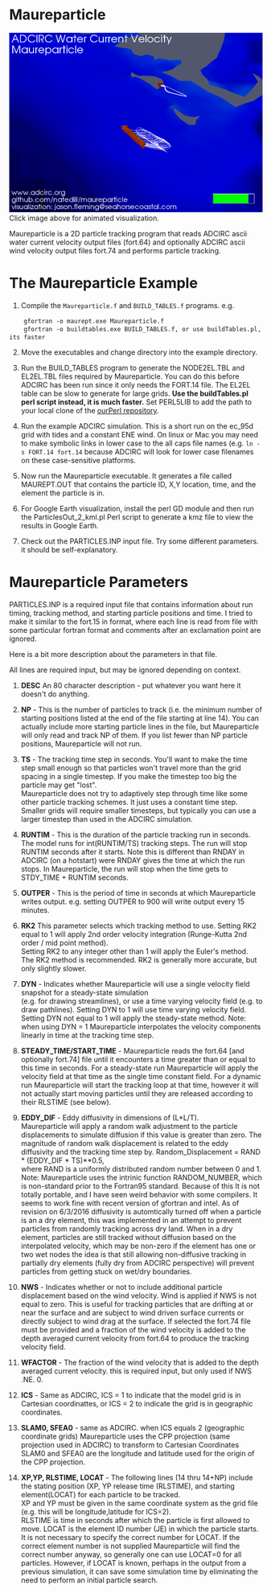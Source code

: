 # Maureparticle
[![Maureparticle particle tracking visualization using ADCIRC velocity fields and Paraview.](maureparticle.png)](https://asgs-static-assets.sfo2.digitaloceanspaces.com/web/maureparticle.gif "Maureparticle visualization - click to watch")
Click image above for animated visualization.

Maureparticle is a 2D particle tracking program that reads ADCIRC ascii 
water current velocity output files (fort.64) and optionally ADCIRC ascii
wind velocity output files fort.74 and performs particle tracking. 

# The Maureparticle Example

1. Compile the `Maureparticle.f` and `BUILD_TABLES.f` programs. e.g.
```     
    gfortran -o maurept.exe Maureparticle.f
    gfortran -o buildtables.exe BUILD_TABLES.f, or use buildTables.pl, its faster
```

2. Move the executables and change directory into the example directory.

4. Run the BUILD_TABLES program to generate the NODE2EL.TBL and 
EL2EL.TBL files required by Maureparticle. You can do this before 
ADCIRC has been run since it only needs the FORT.14 file. The EL2EL 
table can be slow to generate for large grids. **Use the buildTables.pl 
perl script instead, it is much faster.** Set PERL5LIB to add the path to 
your local clone of the [ourPerl 
repository](https://github.com/natedill/ourPerl).   

3. Run the example ADCIRC simulation. This is a short run on the ec_95d 
grid with tides and a constant ENE wind. On linux or Mac you may need 
to make symbolic links in lower case to the all caps file names (e.g. 
`ln -s FORT.14 fort.14` because ADCIRC will look for lower case 
filenames on these case-sensitive platforms.

5. Now run the Maureparticle executable. It generates a file called 
MAUREPT.OUT that contains the particle ID, X,Y location, time, and the 
element the particle is in. 

6. For Google Earth visualization, install the perl GD module and then 
run the ParticlesOut_2_kml.pl Perl script to generate a kmz file to 
view the results in Google Earth.

7. Check out the PARTICLES.INP input file. Try some different 
parameters. it should be self-explanatory. 

# Maureparticle Parameters
                                                               
PARTICLES.INP is a required input file that contains information about 
run timing, tracking method, and starting particle positions and time. 
I tried to make it similar to the fort.15 in format, where each line is 
read from file with some particular fortran format and comments after 
an exclamation point are ignored.   

Here is a bit more description about the parameters in that file. 
 
All lines are required input, but may be ignored depending on context. 

1. **DESC** An 80 character description - put whatever you want here it doesn't do anything.

2. **NP** - This is the number of particles to track (i.e. the minimum 
number of starting positions listed at the end of the file starting at 
line 14).  You can actually include more starting particle lines in the 
file, but Maureparticle will only read and track NP of them.  If you 
list fewer than NP particle positions, Maureparticle will not run.

3. **TS** - The tracking time step in seconds. You'll want to make the 
time step small enough so that  particles won't travel more than the 
grid spacing in a single timestep.  If you make the timestep too big 
the particle may get "lost".  
         Maureparticle does not try to adaptively step through time 
         like some other particle tracking schemes. It just uses a 
         constant time step. Smaller grids will require smaller 
         timesteps, but typically you can use a larger timestep than 
         used in the ADCIRC simulation. 

4. **RUNTIM** - This is the duration of the particle tracking run in 
         seconds.  The model runs for int(RUNTIM/TS) tracking steps. 
         The run will stop RUNTIM seconds after it starts.  Note this 
         is different than RNDAY in ADCIRC (on a hotstart) were RNDAY 
         gives the time at which the run stops.  In Maureparticle, the
         run will stop when the time gets to  STDY_TIME + RUNTIM 
         seconds. 

5. **OUTPER** - This is the period of time in seconds at which 
         Maureparticle writes output. e.g. setting OUTPER to 900 will 
         write output every 15 minutes.

6. **RK2** This parameter selects which tracking method to use. 
         Setting RK2 equal to 1 will apply 2nd order velocity 
         integration (Runge-Kutta 2nd order / mid point method).  
         Setting RK2 to any integer other than 1 will apply the Euler's
         method.   The RK2 method is recommended. RK2 is generally more
         accurate, but only slightly slower.

7. **DYN** - Indicates whether Maureparticle will use a single 
         velocity field snapshot for a steady-state simulation  
         (e.g. for drawing streamlines), or use a time varying velocity
         field (e.g. to draw pathlines). Setting DYN to 1 will use time
         varying velocity field.  Setting DYN not equal to 1 will apply
         the steady-state method.    Note: when using DYN = 1 
         Maureparticle interpolates the velocity components linearly in
         time at the tracking time step. 

8. **STEADY_TIME/START_TIME** - Maureparticle reads the fort.64 
        [and optionally fort.74] file until it encounters a time greater
         than or equal to this time in seconds.  For a steady-state run
         Maureparticle will apply the velocity field at that time as the
         single time constant field.   For a dynamic run Maureparticle 
         will start the tracking loop at that time, however it will not
         actually start moving particles until they are released 
         according to their RLSTIME (see below).

9. **EDDY_DIF** - Eddy diffusivity  in dimensions of (L*L/T).  
         Maureparticle will apply a random walk adjustment to the 
         particle displacements to simulate diffusion if this value 
         is greater than zero.  The magnitude of random walk 
         displacement is related to the eddy diffusivity and the 
         tracking time step by. 
         Random_Displacement =  RAND * (EDDY_DIF * TS)**0.5,  
         where RAND is a uniformly distributed random number between 
         0 and 1.  Note:  Maureparticle uses the intrinic function 
         RANDOM_NUMBER, which is non-standard prior to the Fortran95 
         standard.  Because of this It is not totally portable, and I 
         have seen weird behavior with some compilers.  It seems to 
         work fine with recent version of gfortran and intel.  As of 
         revision on 6/3/2016 diffusivity is automtically turned off
         when a particle is an a dry element,  this was implemented
         in an attempt to prevent particles from randomly tracking
         across dry land.  When in a dry element, particles are still
         tracked without diffusion based on the interpolated velocity,
         which may be non-zero if the element has one or two wet nodes
         the idea is that still allowing non-diffusive tracking in
         partially dry elements (fully dry from ADCIRC perspective)
         will prevent particles from getting stuck on wet/dry 
         boundaries.

10. **NWS** -  Indicates whether or not to include additional particle
         displacement based on the wind velocity.  Wind is applied if 
         NWS is not equal to zero.  This is useful for tracking 
         particles that are drifting at or near the surface and are 
         subject to wind driven surface currents or directly subject to 
         wind drag at the surface.  If selected the fort.74 file must be
         provided and a fraction of the wind velocity is added to the 
         depth averaged current velocity from fort.64 to produce the 
         tracking velocity field. 

11. **WFACTOR** -  The fraction of the wind velocity that is added to 
          the depth averaged current velocity. this is required input, 
          but only used if NWS .NE. 0.    

12.  **ICS** - Same as ADCIRC,  ICS  = 1 to indicate that the model 
          grid is in Cartesian coordinattes, or ICS = 2 to indicate the 
          grid is in geographic coordinates. 

13. **SLAM0, SFEA0** - same as ADCIRC.  when ICS equals 2 (geographic 
          coordinate grids) Maureparticle uses the CPP projection 
          (same projection used in ADCIRC) to transform to Cartesian 
          Coordinates SLAM0 and SFEA0 are the longitude and latitude 
          used for the origin of the CPP projection. 

14.  **XP,YP, RLSTIME, LOCAT**  - The following lines (14 thru 14+NP)
          include the stating position (XP, YP release time (RLSTIME), 
          and starting element(LOCAT) for each particle to be tracked.  
          XP and YP must be given in the same coordinate system as the 
          grid file (e.g. this will be longitude,latitude for ICS=2).  
          RLSTIME is time in seconds after which the particle is first 
          allowed to move.  LOCAT is the element ID number (JE) in
          which the particle starts.  It is not necessary to specify 
          the correct number for LOCAT.  If the correct element 
          number is not supplied Maureparticle will find the correct 
          number anyway, so generally one can use LOCAT=0 for all 
          particles.  However, if LOCAT is known, perhaps in the 
          output from a previous simulation, it can save some 
          simulation time by eliminating the need to perform an 
          initial particle search.  
